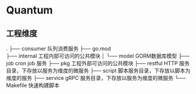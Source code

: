 # Quantum
## 工程维度
.
├── consumer   队列消费服务
├── go.mod  
├── internal   工程内部可访问的公共模块
│   └── model  GORM数据库模型
├── job        cron job 服务
├── pkg        工程外部可访问的公共模块
├── restful    HTTP 服务目录，下存放以服务为维度的微服务
├── script     脚本服务目录，下存放以脚本为维度的服务
├── service    gRPC 服务目录，下存放以服务为维度的微服务
└── Makefile   快速构建脚本